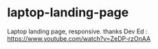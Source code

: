 # laptop-landing-page
Laptop landing page, responsive.
thanks Dev Ed : https://www.youtube.com/watch?v=ZeDP-rzOnAA
